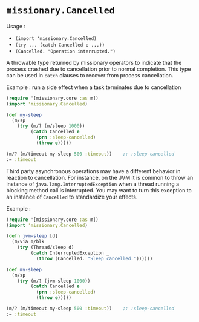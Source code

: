 # `missionary.Cancelled`

Usage :
* `(import 'missionary.Cancelled)`
* `(try ,,, (catch Cancelled e ,,,))`
* `(Cancelled. "Operation interrupted.")`

A throwable type returned by missionary operators to indicate that the process crashed due to cancellation prior to
normal completion. This type can be used in `catch` clauses to recover from process cancellation.

Example : run a side effect when a task terminates due to cancellation
```clojure
(require '[missionary.core :as m])
(import 'missionary.Cancelled)

(def my-sleep
  (m/sp
    (try (m/? (m/sleep 1000))
         (catch Cancelled e
           (prn :sleep-cancelled)
           (throw e)))))

(m/? (m/timeout my-sleep 500 :timeout))    ;; :sleep-cancelled
:= :timeout
```

Third party asynchronous operations may have a different behavior in reaction to cancellation. For instance, on the JVM
it is common to throw an instance of `java.lang.InterruptedException` when a thread running a blocking method call is
interrupted. You may want to turn this exception to an instance of `Cancelled` to standardize your effects.

Example :
```clojure
(require '[missionary.core :as m])
(import 'missionary.Cancelled)

(defn jvm-sleep [d]
  (m/via m/blk
    (try (Thread/sleep d)     
         (catch InterruptedException _
           (throw (Cancelled. "Sleep cancelled."))))))

(def my-sleep
  (m/sp
    (try (m/? (jvm-sleep 1000))
         (catch Cancelled e
           (prn :sleep-cancelled)
           (throw e)))))

(m/? (m/timeout my-sleep 500 :timeout))    ;; :sleep-cancelled
:= :timeout
```